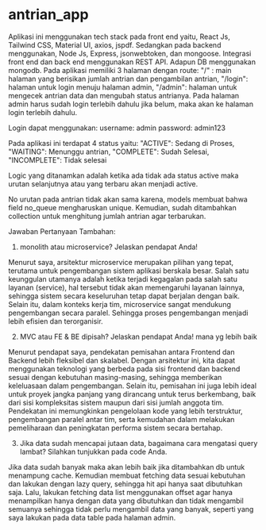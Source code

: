 # antrian_app

Aplikasi ini menggunakan tech stack pada front end yaitu, React Js, Tailwind CSS, Material UI, axios, jspdf. Sedangkan pada backend menggunakan, Node Js, Express, jsonwebtoken, dan mongoose.
Integrasi front end dan back end menggunakan REST API. Adapun DB menggunakan mongodb. 
Pada aplikasi memiliki 3 halaman dengan route:
"/" : main halaman yang berisikan jumlah antrian dan pengambilan antrian,
"/login": halaman untuk login menuju halaman admin,
"/admin": halaman untuk mengecek antrian data dan mengubah status antrianya. Pada halaman admin harus sudah login terlebih dahulu jika belum, maka akan ke halaman login terlebih dahulu.

Login dapat menggunakan:
username: admin
password: admin123

Pada aplikasi ini terdapat 4 status yaitu:
"ACTIVE": Sedang di Proses, 
"WAITING": Menunggu antrian, 
"COMPLETE": Sudah Selesai, 
"INCOMPLETE": Tidak selesai

Logic yang ditanamkan adalah ketika ada tidak ada status active maka urutan selanjutnya atau yang terbaru akan menjadi active.

No urutan pada antrian tidak akan sama karena, models membuat bahwa field no_queue mengharuskan unique. Kemudian, sudah ditambahkan collection untuk menghitung jumlah antrian agar terbarukan.


Jawaban Pertanyaan Tambahan:
1. monolith atau microservice? Jelaskan pendapat Anda!

Menurut saya, arsitektur microservice merupakan pilihan yang tepat, terutama untuk pengembangan sistem aplikasi berskala besar. Salah satu keunggulan utamanya adalah ketika terjadi kegagalan pada salah satu layanan (service), hal tersebut tidak akan memengaruhi layanan lainnya, sehingga sistem secara keseluruhan tetap dapat berjalan dengan baik. Selain itu, dalam konteks kerja tim, microservice sangat mendukung pengembangan secara paralel. Sehingga proses pengembangan menjadi lebih efisien dan terorganisir.
 
2. MVC atau FE & BE dipisah? Jelaskan pendapat Anda! mana yg lebih baik 

Menurut pendapat saya, pendekatan pemisahan antara Frontend dan Backend lebih fleksibel dan skalabel. Dengan arsitektur ini, kita dapat menggunakan teknologi yang berbeda pada sisi frontend dan backend sesuai dengan kebutuhan masing-masing, sehingga memberikan keleluasaan dalam pengembangan. Selain itu, pemisahan ini juga lebih ideal untuk proyek jangka panjang yang dirancang untuk terus berkembang, baik dari sisi kompleksitas sistem maupun dari sisi jumlah anggota tim. Pendekatan ini memungkinkan pengelolaan kode yang lebih terstruktur, pengembangan paralel antar tim, serta kemudahan dalam melakukan pemeliharaan dan peningkatan performa sistem secara bertahap.

3. Jika data sudah mencapai jutaan data, bagaimana cara mengatasi query lambat? Silahkan tunjukkan pada 
code Anda. 

Jika data sudah banyak maka akan lebih baik jika ditambahkan db untuk menampung cache. Kemudian membuat fetching data sesuai kebutuhan dan lakukan dengan lazy query, sehingga hit api hanya saat dibutuhkan saja. Lalu, lakukan fetching data list menggunakan offset agar hanya menampilkan hanya dengan data yang dibutuhkan dan tidak mengambil semuanya sehingga tidak perlu mengambil data yang banyak, seperti yang saya lakukan pada data table pada halaman admin.
